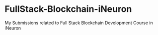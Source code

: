 # FullStack-Blockchain-iNeuron
My Submissions related to Full Stack Blockchain Development Course in iNeuron
